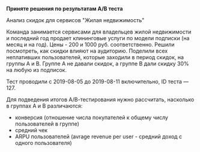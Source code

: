 __Приняте решения по результатам А/В теста__

Анализ скидок для сервисов "Жилая недвижимость"

Команда занимается сервисами для владельцев жилой недвижимости и последний год продает клининговые услуги по модели подписки (на месяц и на год). Цены - 200 и 1000 руб. соответственно.
Решили посмотреть, как скидки влияют на аудиторию. Поделили всех неплативших пользователей, которые заходили в период скидок, на группы А и В. Группе А не давали скидок, а группе В дали скидку 30% на любую из подписок.

Тест проводили с 2019-08-05 до 2019-08-11 включительно, ID теста — 127.

Для подведения итогов А/В-тестирования нужно рассчитать, насколько в группах А и В различаются:

- конверсия (отношение числа покупателей к общему числу пользователей в группе)
- средний чек
- ARPU пользователей (avrage revenue per user - средний доход с одного пользователя)
